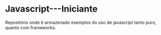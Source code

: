 # Javascript---Iniciante
Repositório onde é armazenado exemplos do uso de javascript tanto puro, quanto com frameworks.
